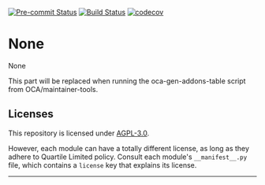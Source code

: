 
<!-- /!\ Non OCA Context : Set here the badge of your runbot / runboat instance. -->
[![Pre-commit Status](https://github.com/qrtl/hls-custom/actions/workflows/pre-commit.yml/badge.svg?branch=12.0)](https://github.com/qrtl/hls-custom/actions/workflows/pre-commit.yml?query=branch%3A12.0)
[![Build Status](https://github.com/qrtl/hls-custom/actions/workflows/test.yml/badge.svg?branch=12.0)](https://github.com/qrtl/hls-custom/actions/workflows/test.yml?query=branch%3A12.0)
[![codecov](https://codecov.io/gh/qrtl/hls-custom/branch/12.0/graph/badge.svg)](https://codecov.io/gh/qrtl/hls-custom)
<!-- /!\ Non OCA Context : Set here the badge of your translation instance. -->

<!-- /!\ do not modify above this line -->

# None

None

<!-- /!\ do not modify below this line -->

<!-- prettier-ignore-start -->

[//]: # (addons)

This part will be replaced when running the oca-gen-addons-table script from OCA/maintainer-tools.

[//]: # (end addons)

<!-- prettier-ignore-end -->

## Licenses

This repository is licensed under [AGPL-3.0](LICENSE).

However, each module can have a totally different license, as long as they adhere to Quartile Limited
policy. Consult each module's `__manifest__.py` file, which contains a `license` key
that explains its license.

----
<!-- /!\ Non OCA Context : Set here the full description of your organization. -->
